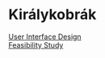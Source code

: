 # Királykobrák

[User Interface Design](https://szofttech.inf.elte.hu/szt-ab-2020212/group-05/kiralykobrak/-/wikis/User-Interface-Design)  
[Feasibility Study](https://szofttech.inf.elte.hu/szt-ab-2020212/group-05/kiralykobrak/-/wikis/Feasibility-study)
